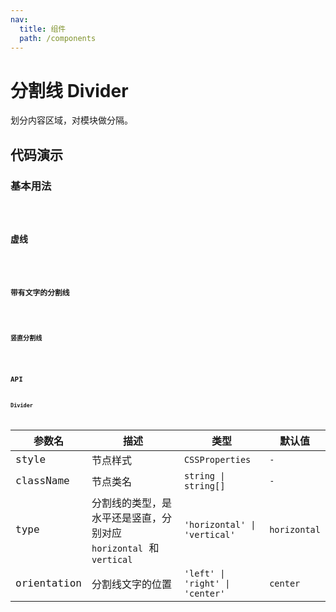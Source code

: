 ```yaml
---
nav:
  title: 组件
  path: /components
---
```


# 分割线 Divider

划分内容区域，对模块做分隔。

## 代码演示

### 基本用法

<code src="./__demo__/basic.demo.tsx" />

### 虚线

<code src="./__demo__/dashed.demo.tsx" />

### 带有文字的分割线

<code src="./__demo__/with-text.demo.tsx" />

### 竖直分割线

<code src="./__demo__/vertical.demo.tsx" />

## API

### Divider

|参数名|描述|类型|默认值|
|---|---|---|---|
|style|节点样式|`CSSProperties`|`-`|
|className|节点类名|`string \| string[]`|`-`|
|type|分割线的类型，是水平还是竖直，分别对应 `horizontal` 和 `vertical`|`'horizontal' \| 'vertical'`|`horizontal`|
|orientation|分割线文字的位置|`'left' \| 'right' \| 'center'`|`center`|
